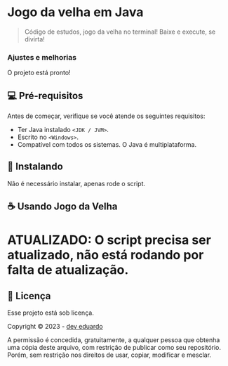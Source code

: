 # Jogo da velha em Java

> Código de estudos, jogo da velha no terminal! Baixe e execute, se divirta!

### Ajustes e melhorias

O projeto está pronto!

## 💻 Pré-requisitos

Antes de começar, verifique se você atende os seguintes requisitos:
* Ter Java instalado `<JDK / JVM>`.
* Escrito no `<Windows>`.
* Compatível com todos os sistemas. O Java é multiplataforma.

## 🚀 Instalando

Não é necessário instalar, apenas rode o script.

## ☕ Usando Jogo da Velha

# ATUALIZADO: O script precisa ser atualizado, não está rodando por falta de atualização.

## 📝 Licença

Esse projeto está sob licença.

Copyright © 2023 - [dev eduardo](https://github.com/eduardomellog)

A permissão é concedida, gratuitamente, a qualquer pessoa que obtenha uma cópia deste arquivo, com restrição de publicar como seu repositório. Porém, sem restrição nos direitos de usar, copiar, modificar e mesclar.
